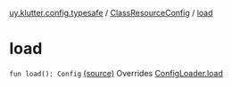 [uy.klutter.config.typesafe](../index.md) / [ClassResourceConfig](index.md) / [load](.)


# load
`fun load(): Config` [(source)](https://github.com/kohesive/klutter/blob/master/config-typesafe-jdk6/src/main/kotlin/uy/klutter/config/typesafe/ConfigLoading.kt#L130)
Overrides [ConfigLoader.load](../-config-loader/load.md)


